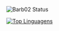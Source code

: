 ![Barb02 Status](https://github-readme-stats.vercel.app/api?username=Barb02&theme=omni&show_icons=true&count_private=true)

[![Top Linguagens](https://github-readme-stats.vercel.app/api/top-langs/?username=Barb02&layout=compact&theme=omni&count_private=true)](https://github.com/anuraghazra/github-readme-stats)
